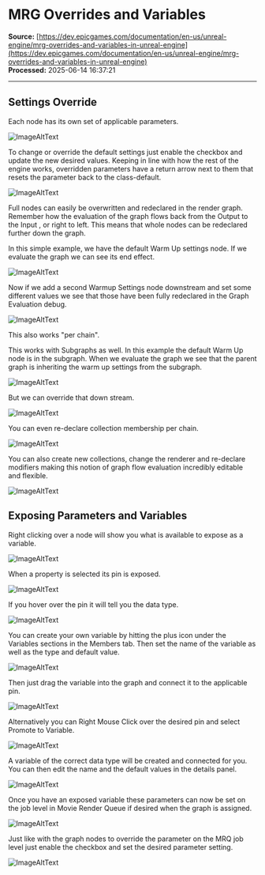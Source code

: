 # MRG Overrides and Variables

**Source:** [https://dev.epicgames.com/documentation/en-us/unreal-engine/mrg-overrides-and-variables-in-unreal-engine](https://dev.epicgames.com/documentation/en-us/unreal-engine/mrg-overrides-and-variables-in-unreal-engine)  
**Processed:** 2025-06-14 16:37:21

---

## Settings Override

Each node has its own set of applicable parameters.

![ImageAltText](https://d1iv7db44yhgxn.cloudfront.net/documentation/images/9865b2fb-fae2-4db0-8d53-fb091676c550/image_0.png)

To change or override the default settings just enable the checkbox and update the new desired values. Keeping in line with how the rest of the engine works, overridden parameters have a return arrow next to them that resets the parameter back to the class-default.

![ImageAltText](https://d1iv7db44yhgxn.cloudfront.net/documentation/images/2723f00b-dc4d-4e18-89dc-2ab1f0e09160/image_1.png)

Full nodes can easily be overwritten and redeclared in the render graph. Remember how the evaluation of the graph flows back from the Output to the Input , or right to left. This means that whole nodes can be redeclared further down the graph.

In this simple example, we have the default Warm Up settings node. If we evaluate the graph we can see its end effect.

![ImageAltText](https://d1iv7db44yhgxn.cloudfront.net/documentation/images/d2dc756a-dcec-4578-b247-686a8e3ed5e2/image_2.png)

Now if we add a second Warmup Settings node downstream and set some different values we see that those have been fully redeclared in the Graph Evaluation debug.

![ImageAltText](https://d1iv7db44yhgxn.cloudfront.net/documentation/images/8eff0818-0e45-4fe9-89df-533c7bbdc695/image_3.png)

This also works "per chain".

This works with Subgraphs as well. In this example the default Warm Up node is in the subgraph. When we evaluate the graph we see that the parent graph is inheriting the warm up settings from the subgraph.

![ImageAltText](https://d1iv7db44yhgxn.cloudfront.net/documentation/images/f2a6eecf-7397-4893-b7e7-bc431e52ca74/image_4.png)

But we can override that down stream.

![ImageAltText](https://d1iv7db44yhgxn.cloudfront.net/documentation/images/92dab3c1-7946-41c1-9c28-409788b264ed/image_5.png)

You can even re-declare collection membership per chain.

![ImageAltText](https://d1iv7db44yhgxn.cloudfront.net/documentation/images/8daa1e4d-a438-4663-ab27-70d7eaa6ce5c/image_6.png)

You can also create new collections, change the renderer and re-declare modifiers making this notion of graph flow evaluation incredibly editable and flexible.

![ImageAltText](https://d1iv7db44yhgxn.cloudfront.net/documentation/images/8388cd37-6a3b-402e-b3d7-cd2db4874f48/image_7.png)

## Exposing Parameters and Variables

Right clicking over a node will show you what is available to expose as a variable.

![ImageAltText](https://d1iv7db44yhgxn.cloudfront.net/documentation/images/2fc63fdf-6de4-445d-a59a-d7d67d8a80f3/image_8.png)

When a property is selected its pin is exposed.

![ImageAltText](https://d1iv7db44yhgxn.cloudfront.net/documentation/images/aaf723bd-2e79-4513-ba19-b9889e38b3c9/image_9.png)

If you hover over the pin it will tell you the data type.

![ImageAltText](https://d1iv7db44yhgxn.cloudfront.net/documentation/images/46e996b0-ef34-4f26-8066-30a29e78a354/image_10.png)

You can create your own variable by hitting the plus icon under the Variables sections in the Members tab. Then set the name of the variable as well as the type and default value.

![ImageAltText](https://d1iv7db44yhgxn.cloudfront.net/documentation/images/fdf1fd20-bded-4e16-a0eb-9d3aa2d9e7fb/image_11.png)

Then just drag the variable into the graph and connect it to the applicable pin.

![ImageAltText](https://d1iv7db44yhgxn.cloudfront.net/documentation/images/84ae1198-bb37-498c-ad9b-2595ba431fb0/image_12.png)

Alternatively you can Right Mouse Click over the desired pin and select Promote to Variable.

![ImageAltText](https://d1iv7db44yhgxn.cloudfront.net/documentation/images/35541a46-329a-4b22-b63e-5b8a5961304b/image_13.png)

A variable of the correct data type will be created and connected for you. You can then edit the name and the default values in the details panel.

![ImageAltText](https://d1iv7db44yhgxn.cloudfront.net/documentation/images/471247b9-ae21-49d6-b944-baee18da76fd/image_14.png)

Once you have an exposed variable these parameters can now be set on the job level in Movie Render Queue if desired when the graph is assigned.

![ImageAltText](https://d1iv7db44yhgxn.cloudfront.net/documentation/images/653bcced-2cdc-42a5-8409-0a7f43ae4424/image_15.png)

Just like with the graph nodes to override the parameter on the MRQ job level just enable the checkbox and set the desired parameter setting.

![ImageAltText](https://d1iv7db44yhgxn.cloudfront.net/documentation/images/5c5a5ae7-8477-44b9-8865-03d3c6fd1025/image_16.png)